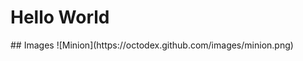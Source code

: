 <html>
<head>
<title>Hi</title>
</head>
<body>
<h1>Hello World</h1>
## Images
  ![Minion](https://octodex.github.com/images/minion.png)
</body>
</html>
